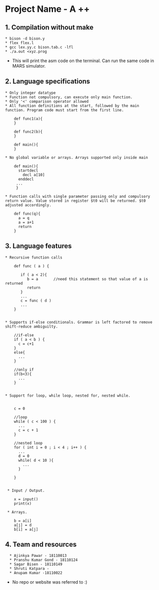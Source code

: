 # Project Name - A ++ 
## 1. Compilation without make
    * bison -d bison.y
    * flex flex.l
    * gcc lex.yy.c bison.tab.c -lfl
    * ./a.out <xyz.prog  
  * This will print the asm code on the terminal. Can run the same code in MARS simulator.
 
## 2. Language specifications
    * Only integer datatype
    * Function not compulsory, can execute only main function. 
    * Only '<' comparison operator allowed
    * All function definitions at the start, followed by the main function. Program code must start from the first line.
    
        def func1(a){
        }
        
        def func2(b){
        }
        
        def main(){
        }
        
    * No global variable or arrays. Arrays supported only inside main
      
        def main(){
          startdecl 
            decl a[10]
          enddecl
         ...
         }
    
    * Function calls with single parameter passing only and compulsory return value. Value stored in register $t0 will be returned. $t0 adjusted accordingly.
    
        def func(q){
          a = q
          a = a+1
          return
        }
        
    
## 3. Language features
    
    * Recursive function calls
        
        def func ( a ) {
          
           if ( a < 2){
              b = a       //need this statement so that value of a is returned
              return
           }
           ...
           c = func ( d )
           ...
        }
        
     
    * Supports if-else conditionals. Grammar is left factored to remove shift-reduce ambiguilty.
        
        //if-else
        if ( a < b ) {
          c = c+1
        }
        else{
          ...
        }
        
        //only if
        if(b<3){
          ...
        }
        
        
    * Support for loop, while loop, nested for, nested while.
        
        
        c = 0 
        
        //loop
        while ( c < 100 ) {
          ...
          c = c + 1
        }
        
        //nested loop
        for ( int i = 0 ; i < 4 ; i++ ) {
          ...
          d = 0
          while( d < 10 ){
            ...
          }
          
        }


     * Input / Output.
               
        x = input()
        print(x)
        
     * Arrays.
                
        b = a[i]
        a[j] = d
        b[i] = a[j]
        
## 4. Team and resources
     
      * Ajinkya Pawar - 18110013
      * Pranshu Kumar Gond - 18110124
      * Sagar Bisen - 18110149
      * Shruti Katpara - 
      * Anupam Kumar -18110022
   * No repo or website was referred to :)
 
     
      
    
          
        
         

  

